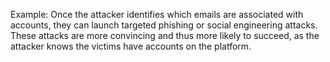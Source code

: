 Example:
Once the attacker identifies which emails are associated with accounts, they can launch targeted phishing or social engineering attacks. These attacks are more convincing and thus more likely to succeed, as the attacker knows the victims have accounts on the platform.